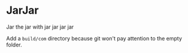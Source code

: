 # JarJar
Jar the jar with jar jar jar jar

Add a `build/com` directory because git won't pay attention to the empty folder.
